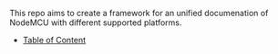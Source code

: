 This repo aims to create a framework for an unified documenation of NodeMCU with different supported platforms.

- [Table of Content](toc.md)

